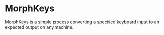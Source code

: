 # MorphKeys
MorphKeys is a simple process converting a specified keyboard input to an expected output on any machine.
